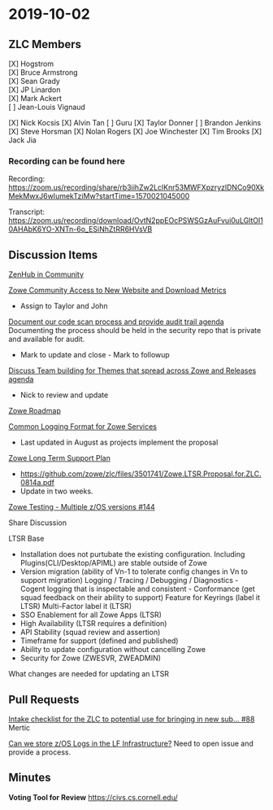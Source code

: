 # 2019-10-02

## ZLC Members
[X] Hogstrom   
[X] Bruce Armstrong   
[X] Sean Grady   
[X] JP Linardon   
[X] Mark Ackert   
[ ] Jean-Louis Vignaud   

[X] Nick Kocsis
[X] Alvin Tan
[ ] Guru
[X] Taylor Donner
[ ] Brandon Jenkins
[X] Steve Horsman
[X] Nolan Rogers
[X] Joe Winchester
[X] Tim Brooks
[X] Jack Jia

### Recording can be found here   
Recording: https://zoom.us/recording/share/rb3iihZw2LclKnr53MWFXpzryzlDNCo90XkMekMwxJ6wIumekTziMw?startTime=1570021045000

Transcript: https://zoom.us/recording/download/OvtN2ppEOcPSWSGzAuFvui0uLGltOl10AHAbK6YO-XNTn-6o_ESiNhZtRR6HVsVB

## Discussion Items
[ZenHub in Community](https://github.com/zowe/community#workspaces/community-5c93e02fa70b456d35b8f0ed/board?repos=145870120,144592776,143049506,151615191,141316148,155383451,144600062,144619729,144599701,186826146)



[Zowe Community Access to New Website and Download Metrics](https://github.com/zowe/zlc/issues/141)
* Assign to Taylor and John

[Document our code scan process and provide audit trail agenda](https://github.com/zowe/zlc/issues/110)
Documenting the process should be held in the security repo that is private and available for audit.
* Mark to update and close - Mark to followup

[Discuss Team building for Themes that spread across Zowe and Releases agenda](https://github.com/zowe/zlc/issues/138)
* Nick to review and update

[Zowe Roadmap](https://github.com/zowe/zlc/issues/103)

[Common Logging Format for Zowe Services](https://github.com/zowe/zlc/issues/90)
* Last updated in August as projects implement the proposal

[Zowe Long Term Support Plan](https://github.com/zowe/zlc/issues/72)
* https://github.com/zowe/zlc/files/3501741/Zowe.LTSR.Proposal.for.ZLC.0814a.pdf
* Update in two weeks.

[Zowe Testing - Multiple z/OS versions #144](https://github.com/zowe/zlc/issues/144)

Share Discussion

LTSR Base 
- Installation does not purtubate the existing configuration.  Including Plugins(CLI/Desktop/APIML) are stable outside of Zowe
- Version migration (ability of Vn-1 to tolerate config changes in Vn to support migration)
Logging / Tracing / Debugging / Diagnostics - Cogent logging that is inspectable and consistent - Conformance (get squad feedback on their ability to support)
Feature for Keyrings (label it LTSR)
Multi-Factor label it (LTSR)
- SSO Enablement for all Zowe Apps (LTSR)
- High Availability (LTSR requires a definition)
- API Stability (squad review and assertion)
- Timeframe for support (defined and published)
- Ability to update configuration without cancelling Zowe
- Security for Zowe (ZWESVR, ZWEADMIN)
 

What changes are needed for updating an LTSR

## Pull Requests
[Intake checklist for the ZLC to potential use for bringing in new sub… #88](https://github.com/zowe/zlc/pull/88/files)
Mertic

[Can we store z/OS Logs in the LF Infrastructure?]()
Need to open issue and provide a process.

## Minutes



__Voting Tool for Review__
https://civs.cs.cornell.edu/